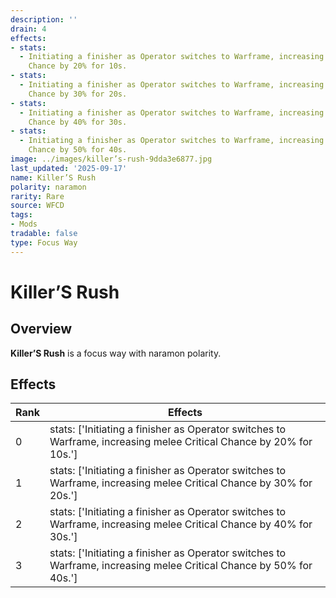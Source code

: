 ```yaml
---
description: ''
drain: 4
effects:
- stats:
  - Initiating a finisher as Operator switches to Warframe, increasing melee Critical
    Chance by 20% for 10s.
- stats:
  - Initiating a finisher as Operator switches to Warframe, increasing melee Critical
    Chance by 30% for 20s.
- stats:
  - Initiating a finisher as Operator switches to Warframe, increasing melee Critical
    Chance by 40% for 30s.
- stats:
  - Initiating a finisher as Operator switches to Warframe, increasing melee Critical
    Chance by 50% for 40s.
image: ../images/killer’s-rush-9dda3e6877.jpg
last_updated: '2025-09-17'
name: Killer’S Rush
polarity: naramon
rarity: Rare
source: WFCD
tags:
- Mods
tradable: false
type: Focus Way
---
```


# Killer’S Rush

## Overview

**Killer’S Rush** is a focus way with naramon polarity.

## Effects

| Rank | Effects |
|------|----------|
| 0 | stats: ['Initiating a finisher as Operator switches to Warframe, increasing melee Critical Chance by 20% for 10s.'] |
| 1 | stats: ['Initiating a finisher as Operator switches to Warframe, increasing melee Critical Chance by 30% for 20s.'] |
| 2 | stats: ['Initiating a finisher as Operator switches to Warframe, increasing melee Critical Chance by 40% for 30s.'] |
| 3 | stats: ['Initiating a finisher as Operator switches to Warframe, increasing melee Critical Chance by 50% for 40s.'] |

